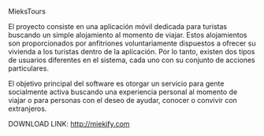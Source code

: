 MieksTours

El proyecto consiste en una aplicación móvil dedicada para turistas buscando un simple alojamiento al momento de viajar. Estos alojamientos son proporcionados por anfitriones voluntariamente dispuestos a ofrecer su vivienda a los turistas dentro de la aplicación. Por lo tanto, existen dos tipos de usuarios diferentes en el sistema, cada uno con su conjunto de acciones particulares.

El objetivo principal del software es otorgar un servicio para gente socialmente activa buscando una experiencia personal al momento de viajar o para personas con el deseo de ayudar, conocer o convivir con extranjeros. 


DOWNLOAD LINK:
http://miekify.com

